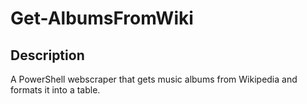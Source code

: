 # Get-AlbumsFromWiki

## Description
A PowerShell webscraper that gets music albums from Wikipedia and formats it into a table.
